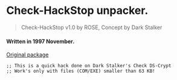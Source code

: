 # Check-HackStop unpacker.

> Check-HackStop v1.0 by ROSE, Concept by Dark Stalker
> 
#### Written in 1997 November.

[Original package](https://defacto2.net/f/a21d91c)

```
;; This is a quick hack done on Dark Stalker's Check DS-Crypt
;; Work's only with files (COM/EXE) smaller than 63 KB!
```
